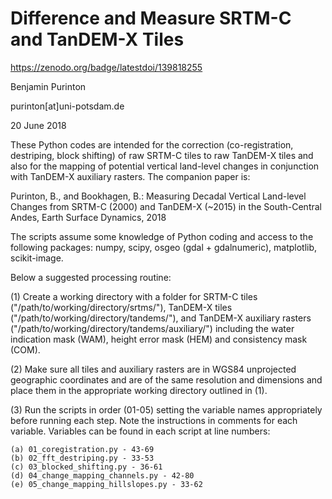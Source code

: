 # Difference and Measure SRTM-C and TanDEM-X Tiles

https://zenodo.org/badge/latestdoi/139818255

Benjamin Purinton

purinton[at]uni-potsdam.de

20 June 2018

These Python codes are intended for the correction (co-registration, destriping, block shifting) of raw SRTM-C tiles to raw TanDEM-X tiles and also for the mapping of potential vertical land-level changes in conjunction with TanDEM-X auxiliary rasters. The companion paper is:

Purinton, B., and Bookhagen, B.: Measuring Decadal Vertical Land-level Changes from SRTM-C (2000) and TanDEM-X (~2015) in the South-Central Andes, Earth Surface Dynamics, 2018

The scripts assume some knowledge of Python coding and access to the following packages: numpy, scipy, osgeo (gdal + gdalnumeric), matplotlib, scikit-image.


Below a suggested processing routine:


(1) Create a working directory with a folder for SRTM-C tiles ("/path/to/working/directory/srtms/"), TanDEM-X tiles ("/path/to/working/directory/tandems/"), and TanDEM-X auxiliary rasters ("/path/to/working/directory/tandems/auxiliary/") including the water indication mask (WAM), height error mask (HEM) and consistency mask (COM).

(2) Make sure all tiles and auxiliary rasters are in WGS84 unprojected geographic coordinates and are of the same resolution and dimensions and place them in the appropriate working directory outlined in (1).

(3) Run the scripts in order (01-05) setting the variable names appropriately before running each step. Note the instructions in comments for each variable. Variables can be found in each script at line numbers:

	(a) 01_coregistration.py - 43-69
	(b) 02_fft_destriping.py - 33-53
	(c) 03_blocked_shifting.py - 36-61
	(d) 04_change_mapping_channels.py - 42-80
	(e) 05_change_mapping_hillslopes.py - 33-62
